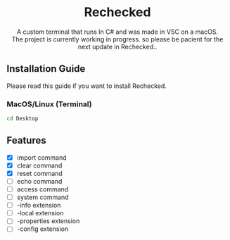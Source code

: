 <h1 align="center">Rechecked</h1>

<p align="center">
  A custom terminal that runs In C# and was made in VSC on a macOS. <br>
  The project is currently working in progress. so please be pacient for the next update in Rechecked..
  
</p>


<h2>Installation Guide</h2>
Please read this guide if you want to install Rechecked.

<h3>MacOS/Linux (Terminal)</h3>

```bash
cd Desktop
```







<h2>Features</h2>

- [x] import command
- [x] clear command
- [x] reset command
- [ ] echo command
- [ ] access command
- [ ] system command
- [ ] -info extension
- [ ] -local extension
- [ ] -properties extension
- [ ] -config extension
